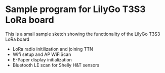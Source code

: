 # Sample program for LilyGo T3S3 LoRa board
This is a small sample sketch showing the functionality of the LilyGo T3S3 LoRa board
- LoRa radio initilization and joining TTN
- Wifi setup and AP WiFiScan
- E-Paper display initialization
- Bluetooth LE scan for Shelly H&T sensors